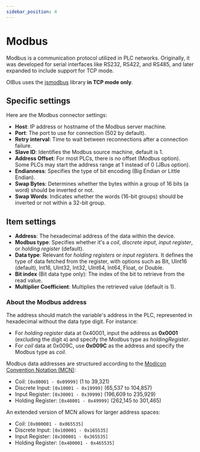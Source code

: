 ```yaml
---
sidebar_position: 4
---
```


# Modbus

Modbus is a communication protocol utilized in PLC networks. Originally, it was developed for serial interfaces like RS232, RS422, and
RS485, and later expanded to include support for TCP mode.

OIBus uses the [jsmodbus](https://github.com/Cloud-Automation/node-modbus) library **in TCP mode only**.

## Specific settings

Here are the Modbus connector settings:

- **Host**: IP address or hostname of the Modbus server machine.
- **Port**: The port to use for connection (502 by default).
- **Retry interval**: Time to wait between reconnections after a connection failure.
- **Slave ID**: Identifies the Modbus source machine, default is 1.
- **Address Offset**: For most PLCs, there is no offset (Modbus option). Some PLCs may start the address range at 1 instead of 0 (JBus
  option).
- **Endianness**: Specifies the type of bit encoding (Big Endian or Little Endian).
- **Swap Bytes**: Determines whether the bytes within a group of 16 bits (a word) should be inverted or not.
- **Swap Words**: Indicates whether the words (16-bit groups) should be inverted or not within a 32-bit group.

## Item settings

- **Address**: The hexadecimal address of the data within the device.
- **Modbus type**: Specifies whether it's a _coil_, _discrete input_, _input register_, or _holding register_ (default).
- **Data type**: Relevant for _holding registers_ or _input registers_. It defines the type of data fetched from the register, with options
  such as Bit, UInt16 (default), Int16, UInt32, Int32, UInt64, Int64, Float, or Double.
- **Bit index** (Bit data type only): The index of the bit to retrieve from the read value.
- **Multiplier Coefficient**: Multiplies the retrieved value (default is 1).

### About the Modbus address

The address should match the variable's address in the PLC, represented in hexadecimal without the data type digit. For instance:

- For _holding register_ data at 0x40001, input the address as **0x0001** (excluding the digit `4`) and specify the Modbus type as
  _holdingRegister_.
- For _coil_ data at 0x009C, use **0x009C** as the address and specify the Modbus type as _coil_.

Modbus data addresses are structured according to the [Modicon Convention Notation (MCN)](https://www.modbus.org/docs/PI_MBUS_300.pdf):

- Coil: `[0x00001 - 0x09999]` (1 to 39,321)
- Discrete Input: `[0x10001 - 0x19999]` (65,537 to 104,857)
- Input Register: `[0x30001 - 0x39999]` (196,609 to 235,929)
- Holding Register: `[0x40001 - 0x49999]` (262,145 to 301,465)

An extended version of MCN allows for larger address spaces:

- Coil: `[0x000001 - 0x065535]`
- Discrete Input: `[0x100001 - 0x165535]`
- Input Register: `[0x300001 - 0x365535]`
- Holding Register: `[0x400001 - 0x465535]`
